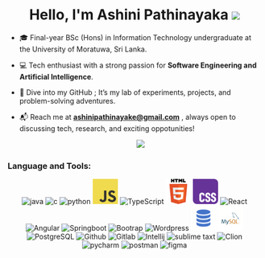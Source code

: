 <h1 align="center"> <b>Hello, I'm Ashini Pathinayaka</b> <img src="https://raw.githubusercontent.com/MartinHeinz/MartinHeinz/master/wave.gif" width="30px"> </h1>

- 🎓 Final-year BSc (Hons) in Information Technology undergraduate at the University of Moratuwa, Sri Lanka.  
- 💻 Tech enthusiast with a strong passion for **Software Engineering and Artificial Intelligence**.   
- 📂 Dive into my GitHub ; It’s my lab of experiments, projects, and problem-solving adventures.   
- 📬 Reach me at **ashinipathinayake@gmail.com** , always open to discussing tech, research, and exciting oppotunities!  



  <p align="center">
    <a href="https://github.com/DenverCoder1/readme-typing-svg"><img src="https://readme-typing-svg.herokuapp.com?font=Calibri+One&size=21&color=3db489&width=600&lines=Passionate%2C+Dedicated+and+Self+Driven+Undergraduate;Creative%2C+Smart+and+Easy-going+Individual;Blogger+,+Captivating+Dancer,+and+Devoted+Volunteer"></a>
  </p>

<h3>Language and Tools:</h3>
  </p>
  <p align="center">
    <img  alt="java"  width="50px" src="https://img.icons8.com/color/48/000000/java-coffee-cup-logo.png" /> 
    <img alt="c" width="50px" src="https://upload.wikimedia.org/wikipedia/commons/thumb/1/18/C_Programming_Language.svg/1200px-C_Programming_Language.svg.png"/>
    <img alt="python" src="https://upload.wikimedia.org/wikipedia/commons/thumb/c/c3/Python-logo-notext.svg/1024px-Python-logo-notext.svg.png" width="50px" />
    <img  alt="JavaScript" width="50px" src="https://raw.githubusercontent.com/github/explore/80688e429a7d4ef2fca1e82350fe8e3517d3494d/topics/javascript/javascript.png" />
    <img  alt="TypeScript" width="50px" src="https://blog.teamtreehouse.com/wp-content/uploads/2015/05/87a5a0fdc86455c3f94b0b0eebfdb1b9_400x400.png" />
    <img  alt="HTML5" width="50px" src="https://raw.githubusercontent.com/github/explore/80688e429a7d4ef2fca1e82350fe8e3517d3494d/topics/html/html.png" />
    <img  alt="CSS3" width="50px" src="https://raw.githubusercontent.com/github/explore/80688e429a7d4ef2fca1e82350fe8e3517d3494d/topics/css/css.png" />
    <img  alt="React" width="50px" src="https://upload.wikimedia.org/wikipedia/commons/thumb/a/a7/React-icon.svg/500px-React-icon.svg.png" />
    <img alt="Angular" width="50px" src="https://upload.wikimedia.org/wikipedia/commons/thumb/c/cf/Angular_full_color_logo.svg/1200px-Angular_full_color_logo.svg.png"/>
    <img  alt="Springboot" width="50px" src="https://images-cdn.openxcell.com/wp-content/uploads/2024/07/25070933/springboot-inner.svg" />
    <img alt="Bootrap" width="50px" src="https://upload.wikimedia.org/wikipedia/commons/thumb/b/b2/Bootstrap_logo.svg/768px-Bootstrap_logo.svg.png?20210507000024"/>
    <img alt="Wordpress" width="50px" src="https://www.citypng.com/public/uploads/preview/wordpress-logo-image-png-701751694773680sodsik7zlf.png"/>
    <img  alt="SQL" width="50px" src="https://raw.githubusercontent.com/github/explore/80688e429a7d4ef2fca1e82350fe8e3517d3494d/topics/sql/sql.png" />
    <img  alt="MySQL" width="50px" src="https://raw.githubusercontent.com/github/explore/80688e429a7d4ef2fca1e82350fe8e3517d3494d/topics/mysql/mysql.png" />
    <img  alt="PostgreSQL" width="50px" src="https://upload.wikimedia.org/wikipedia/commons/thumb/2/29/Postgresql_elephant.svg/500px-Postgresql_elephant.svg.png" />
    <img  alt="Github" width="50px" src="https://img.favpng.com/19/25/9/scalable-vector-graphics-github-computer-icons-logo-computer-file-png-favpng-GRYRADbE9437SkThu9hB2QtbQ.jpg" />
    <img  alt="Gitlab" width="50px" src="https://cdn4.iconfinder.com/data/icons/logos-and-brands/512/144_Gitlab_logo_logos-512.png" />
    <img  alt="Intellij" width="50px" src="https://upload.wikimedia.org/wikipedia/commons/thumb/e/ef/JetBrains_IntelliJ_IDEA_Product_Icon.svg/1200px-JetBrains_IntelliJ_IDEA_Product_Icon.svg.png" />
    <img  alt="sublime taxt" width="50px" src="https://logowik.com/content/uploads/images/sublime-text-icon1721341619.logowik.com.webp" />
    <img  alt="Clion" src="https://e7.pngegg.com/pngimages/458/617/png-clipart-clion-jetbrains-intellij-idea-c-macos-linux-angle-text-thumbnail.png" width=50px height=50px/>
    <img  alt="pycharm" width="50px" src="https://img.favpng.com/3/25/22/pycharm-integrated-development-environment-jetbrains-intellij-idea-python-png-favpng-GEw5Gdt5Rc6sZhQUu01BteZTS.jpg" />
    <img  alt="postman" src="https://w7.pngwing.com/pngs/28/245/png-transparent-postman-hd-logo.png" width=50px height=50px/>
    <img  alt="figma" src="https://w7.pngwing.com/pngs/54/524/png-transparent-figma-app-logo-tech-companies-thumbnail.png" width=50px height=50px/>



